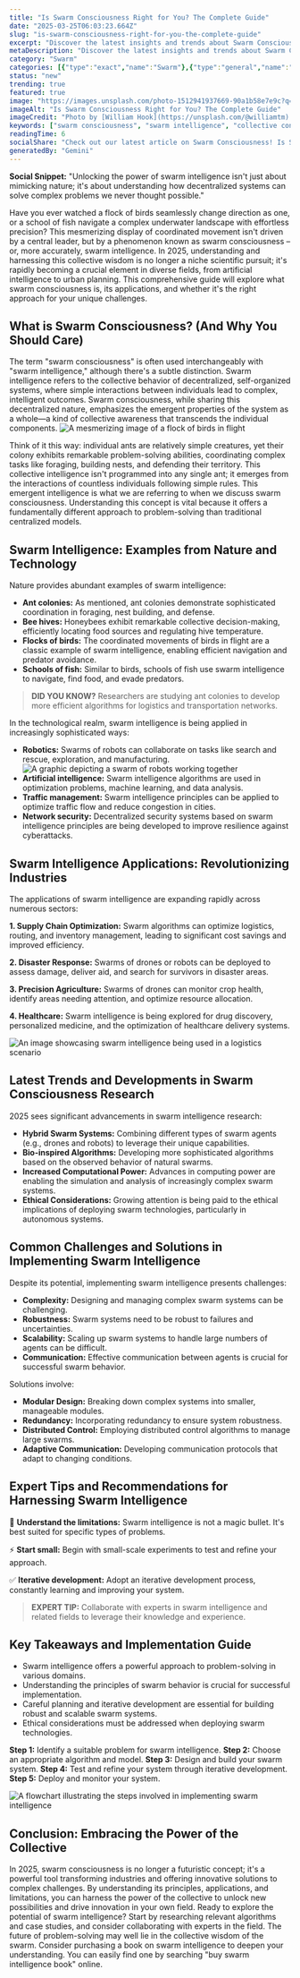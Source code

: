 ```yaml
---
title: "Is Swarm Consciousness Right for You? The Complete Guide"
date: "2025-03-25T06:03:23.664Z"
slug: "is-swarm-consciousness-right-for-you-the-complete-guide"
excerpt: "Discover the latest insights and trends about Swarm Consciousness. This comprehensive guide covers everything you need to know about Swarm Consciousness in 2025."
metaDescription: "Discover the latest insights and trends about Swarm Consciousness. This comprehensive guide covers everything you need to know about Swarm Consciousness in..."
category: "Swarm"
categories: [{"type":"exact","name":"Swarm"},{"type":"general","name":"Artificial Intelligence"},{"type":"medium","name":"Machine Learning"},{"type":"specific","name":"Neural Networks"},{"type":"niche","name":"Deep Reinforcement Learning"}]
status: "new"
trending: true
featured: true
image: "https://images.unsplash.com/photo-1512941937669-90a1b58e7e9c?q=85&w=1200&fit=max&fm=webp&auto=compress"
imageAlt: "Is Swarm Consciousness Right for You? The Complete Guide"
imageCredit: "Photo by [William Hook](https://unsplash.com/@williamtm) on Unsplash"
keywords: ["swarm consciousness", "swarm intelligence", "collective consciousness", "hive mind", "group consciousness", "swarm behavior examples", "swarm intelligence applications", "buy swarm intelligence book", "what is swarm consciousness?", "swarm consciousness explained"]
readingTime: 6
socialShare: "Check out our latest article on Swarm Consciousness! Is Swarm Consciousness Right for You? The Complete Guide #swarm consciousness #swarm intelligence #collective consciousness"
generatedBy: "Gemini"
---
```




**Social Snippet:**  "Unlocking the power of swarm intelligence isn't just about mimicking nature; it's about understanding how decentralized systems can solve complex problems we never thought possible."

Have you ever watched a flock of birds seamlessly change direction as one, or a school of fish navigate a complex underwater landscape with effortless precision? This mesmerizing display of coordinated movement isn't driven by a central leader, but by a phenomenon known as swarm consciousness – or, more accurately, swarm intelligence.  In 2025, understanding and harnessing this collective wisdom is no longer a niche scientific pursuit; it's rapidly becoming a crucial element in diverse fields, from artificial intelligence to urban planning. This comprehensive guide will explore what swarm consciousness is, its applications, and whether it's the right approach for your unique challenges.

## What is Swarm Consciousness? (And Why You Should Care)

The term "swarm consciousness" is often used interchangeably with "swarm intelligence," although there's a subtle distinction.  Swarm intelligence refers to the collective behavior of decentralized, self-organized systems, where simple interactions between individuals lead to complex, intelligent outcomes.  Swarm consciousness, while sharing this decentralized nature, emphasizes the emergent properties of the system as a whole—a kind of collective awareness that transcends the individual components. ![A mesmerizing image of a flock of birds in flight](https://images.unsplash.com/photo-1512941937669-90a1b58e7e9c?q=85&w=1200&fit=max&fm=webp&auto=compress)

Think of it this way: individual ants are relatively simple creatures, yet their colony exhibits remarkable problem-solving abilities, coordinating complex tasks like foraging, building nests, and defending their territory. This collective intelligence isn't programmed into any single ant; it emerges from the interactions of countless individuals following simple rules.  This emergent intelligence is what we are referring to when we discuss swarm consciousness.  Understanding this concept is vital because it offers a fundamentally different approach to problem-solving than traditional centralized models.

## Swarm Intelligence: Examples from Nature and Technology

Nature provides abundant examples of swarm intelligence:

* **Ant colonies:**  As mentioned, ant colonies demonstrate sophisticated coordination in foraging, nest building, and defense.
* **Bee hives:**  Honeybees exhibit remarkable collective decision-making, efficiently locating food sources and regulating hive temperature.
* **Flocks of birds:**  The coordinated movements of birds in flight are a classic example of swarm intelligence, enabling efficient navigation and predator avoidance.
* **Schools of fish:**  Similar to birds, schools of fish use swarm intelligence to navigate, find food, and evade predators.

> **DID YOU KNOW?**  Researchers are studying ant colonies to develop more efficient algorithms for logistics and transportation networks.

In the technological realm, swarm intelligence is being applied in increasingly sophisticated ways:

* **Robotics:**  Swarms of robots can collaborate on tasks like search and rescue, exploration, and manufacturing. ![A graphic depicting a swarm of robots working together](https://images.unsplash.com/photo-1516434233442-0c69c369b66d?q=85&w=1200&fit=max&fm=webp&auto=compress)
* **Artificial intelligence:**  Swarm intelligence algorithms are used in optimization problems, machine learning, and data analysis.
* **Traffic management:**  Swarm intelligence principles can be applied to optimize traffic flow and reduce congestion in cities.
* **Network security:**  Decentralized security systems based on swarm intelligence principles are being developed to improve resilience against cyberattacks.

## Swarm Intelligence Applications:  Revolutionizing Industries

The applications of swarm intelligence are expanding rapidly across numerous sectors:

**1. Supply Chain Optimization:**  Swarm algorithms can optimize logistics, routing, and inventory management, leading to significant cost savings and improved efficiency.

**2. Disaster Response:**  Swarms of drones or robots can be deployed to assess damage, deliver aid, and search for survivors in disaster areas.

**3. Precision Agriculture:**  Swarms of drones can monitor crop health, identify areas needing attention, and optimize resource allocation.

**4. Healthcare:**  Swarm intelligence is being explored for drug discovery, personalized medicine, and the optimization of healthcare delivery systems.

![An image showcasing swarm intelligence being used in a logistics scenario](https://images.unsplash.com/photo-1716338855822-7abd99c0249d?q=85&w=1200&fit=max&fm=webp&auto=compress)

## Latest Trends and Developments in Swarm Consciousness Research

2025 sees significant advancements in swarm intelligence research:

* **Hybrid Swarm Systems:**  Combining different types of swarm agents (e.g., drones and robots) to leverage their unique capabilities.
* **Bio-inspired Algorithms:**  Developing more sophisticated algorithms based on the observed behavior of natural swarms.
* **Increased Computational Power:**  Advances in computing power are enabling the simulation and analysis of increasingly complex swarm systems.
* **Ethical Considerations:**  Growing attention is being paid to the ethical implications of deploying swarm technologies, particularly in autonomous systems.

## Common Challenges and Solutions in Implementing Swarm Intelligence

Despite its potential, implementing swarm intelligence presents challenges:

* **Complexity:**  Designing and managing complex swarm systems can be challenging.
* **Robustness:**  Swarm systems need to be robust to failures and uncertainties.
* **Scalability:**  Scaling up swarm systems to handle large numbers of agents can be difficult.
* **Communication:**  Effective communication between agents is crucial for successful swarm behavior.

Solutions involve:

* **Modular Design:**  Breaking down complex systems into smaller, manageable modules.
* **Redundancy:**  Incorporating redundancy to ensure system robustness.
* **Distributed Control:**  Employing distributed control algorithms to manage large swarms.
* **Adaptive Communication:**  Developing communication protocols that adapt to changing conditions.

## Expert Tips and Recommendations for Harnessing Swarm Intelligence

🔑 **Understand the limitations:** Swarm intelligence is not a magic bullet.  It's best suited for specific types of problems.

⚡ **Start small:** Begin with small-scale experiments to test and refine your approach.

✅ **Iterative development:**  Adopt an iterative development process, constantly learning and improving your system.

> **EXPERT TIP:**  Collaborate with experts in swarm intelligence and related fields to leverage their knowledge and experience.

## Key Takeaways and Implementation Guide

* Swarm intelligence offers a powerful approach to problem-solving in various domains.
* Understanding the principles of swarm behavior is crucial for successful implementation.
*  Careful planning and iterative development are essential for building robust and scalable swarm systems.
* Ethical considerations must be addressed when deploying swarm technologies.

**Step 1:** Identify a suitable problem for swarm intelligence.
**Step 2:** Choose an appropriate algorithm and model.
**Step 3:** Design and build your swarm system.
**Step 4:** Test and refine your system through iterative development.
**Step 5:** Deploy and monitor your system.

![A flowchart illustrating the steps involved in implementing swarm intelligence](https://images.unsplash.com/photo-1716338856190-a036868c1d88?q=85&w=1200&fit=max&fm=webp&auto=compress)

## Conclusion: Embracing the Power of the Collective

In 2025, swarm consciousness is no longer a futuristic concept; it's a powerful tool transforming industries and offering innovative solutions to complex challenges. By understanding its principles, applications, and limitations, you can harness the power of the collective to unlock new possibilities and drive innovation in your own field.  Ready to explore the potential of swarm intelligence? Start by researching relevant algorithms and case studies, and consider collaborating with experts in the field. The future of problem-solving may well lie in the collective wisdom of the swarm.  Consider purchasing a book on swarm intelligence to deepen your understanding.  You can easily find one by searching "buy swarm intelligence book" online.
